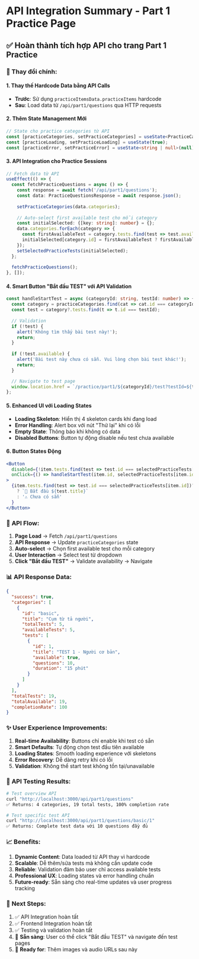 # API Integration Summary - Part 1 Practice Page

## ✅ Hoàn thành tích hợp API cho trang Part 1 Practice

### 🎯 Thay đổi chính:

#### 1. **Thay thế Hardcode Data bằng API Calls**
- **Trước**: Sử dụng `practiceItemsData.practiceItems` hardcode
- **Sau**: Load data từ `/api/part1/questions` qua HTTP requests

#### 2. **Thêm State Management Mới**
```typescript
// State cho practice categories từ API
const [practiceCategories, setPracticeCategories] = useState<PracticeCategory[]>([]);
const [practiceLoading, setPracticeLoading] = useState(true);
const [practiceError, setPracticeError] = useState<string | null>(null);
```

#### 3. **API Integration cho Practice Sessions**
```typescript
// Fetch data từ API
useEffect(() => {
  const fetchPracticeQuestions = async () => {
    const response = await fetch('/api/part1/questions');
    const data: PracticeQuestionsResponse = await response.json();
    
    setPracticeCategories(data.categories);
    
    // Auto-select first available test cho mỗi category  
    const initialSelected: {[key: string]: number} = {};
    data.categories.forEach(category => {
      const firstAvailableTest = category.tests.find(test => test.available);
      initialSelected[category.id] = firstAvailableTest ? firstAvailableTest.id : 1;
    });
    setSelectedPracticeTests(initialSelected);
  };
  
  fetchPracticeQuestions();
}, []);
```

#### 4. **Smart Button "Bắt đầu TEST" với API Validation**
```typescript
const handleStartTest = async (categoryId: string, testId: number) => {
  const category = practiceCategories.find(cat => cat.id === categoryId);
  const test = category?.tests.find(t => t.id === testId);
  
  // Validation
  if (!test) {
    alert('Không tìm thấy bài test này!');
    return;
  }
  
  if (!test.available) {
    alert('Bài test này chưa có sẵn. Vui lòng chọn bài test khác!');
    return;
  }

  // Navigate to test page
  window.location.href = `/practice/part1/${categoryId}/test?testId=${testId}`;
};
```

#### 5. **Enhanced UI với Loading States**
- **Loading Skeleton**: Hiển thị 4 skeleton cards khi đang load
- **Error Handling**: Alert box với nút "Thử lại" khi có lỗi
- **Empty State**: Thông báo khi không có data
- **Disabled Buttons**: Button tự động disable nếu test chưa available

#### 6. **Button States Động**
```jsx
<Button 
  disabled={!item.tests.find(test => test.id === selectedPracticeTests[item.id])?.available}
  onClick={() => handleStartTest(item.id, selectedPracticeTests[item.id] || 1)}
>
  {item.tests.find(test => test.id === selectedPracticeTests[item.id])?.available 
    ? `🚀 Bắt đầu ${test.title}`
    : '⚠️ Chưa có sẵn'
  }
</Button>
```

### 🔄 **API Flow:**

1. **Page Load** → Fetch `/api/part1/questions`
2. **API Response** → Update `practiceCategories` state  
3. **Auto-select** → Chọn first available test cho mỗi category
4. **User Interaction** → Select test từ dropdown
5. **Click "Bắt đầu TEST"** → Validate availability → Navigate

### 📊 **API Response Data:**

```json
{
  "success": true,
  "categories": [
    {
      "id": "basic",
      "title": "Cụm từ tả người", 
      "totalTests": 5,
      "availableTests": 5,
      "tests": [
        {
          "id": 1,
          "title": "TEST 1 - Người cơ bản",
          "available": true,
          "questions": 10,
          "duration": "15 phút"
        }
      ]
    }
  ],
  "totalTests": 19,
  "totalAvailable": 19,
  "completionRate": 100
}
```

### ✨ **User Experience Improvements:**

1. **Real-time Availability**: Buttons chỉ enable khi test có sẵn
2. **Smart Defaults**: Tự động chọn test đầu tiên available
3. **Loading States**: Smooth loading experience với skeletons
4. **Error Recovery**: Dễ dàng retry khi có lỗi
5. **Validation**: Không thể start test không tồn tại/unavailable

### 🧪 **API Testing Results:**

```bash
# Test overview API
curl "http://localhost:3000/api/part1/questions"
✅ Returns: 4 categories, 19 total tests, 100% completion rate

# Test specific test API  
curl "http://localhost:3000/api/part1/questions/basic/1"
✅ Returns: Complete test data với 10 questions đầy đủ
```

### 📈 **Benefits:**

1. **Dynamic Content**: Data loaded từ API thay vì hardcode
2. **Scalable**: Dễ thêm/sửa tests mà không cần update code
3. **Reliable**: Validation đảm bảo user chỉ access available tests
4. **Professional UX**: Loading states và error handling chuẩn
5. **Future-ready**: Sẵn sàng cho real-time updates và user progress tracking

### 🎯 **Next Steps:**

1. ✅ API Integration hoàn tất
2. ✅ Frontend Integration hoàn tất  
3. ✅ Testing và validation hoàn tất
4. 🔄 **Sẵn sàng**: User có thể click "Bắt đầu TEST" và navigate đến test pages
5. 📱 **Ready for**: Thêm images và audio URLs sau này
